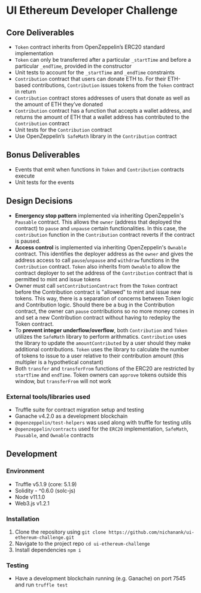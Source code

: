 # UI Ethereum Developer Challenge

## Core Deliverables
* `Token` contract inherits from OpenZeppelin’s ERC20 standard implementation
* `Token` can only be transferred after a particular `_startTime` and before a particular `_endTime`, provided in the constructor
* Unit tests to account for the `_startTime` and `_endTime` constraints
* `Contribution` contract that users can donate ETH to. For their ETH-based contributions, `Contribution` issues tokens from the `Token` contract in return
* `Contribution` contract stores addresses of users that donate as well as the amount of
ETH they’ve donated
* `Contribution` contract has a function that accepts a wallet address, and returns the amount of ETH that a wallet address has contributed to the `Contribution` contract
* Unit tests for the `Contribution` contract
* Use OpenZeppelin’s` SafeMath` library in the `Contribution` contract

## Bonus Deliverables
* Events that emit when functions in `Token` and `Contribution` contracts execute
* Unit tests for the events

## Design Decisions
* **Emergency stop pattern** implemented via inheriting OpenZeppelin's `Pausable` contract. This allows the `owner` (address that deployed the contract) to `pause` and `unpause` certain functionalities. In this case, the `contribution` function in the `Contribution` contract reverts if the contract is paused.
* **Access control** is implemented via inheriting OpenZeppelin's `Ownable` contract. This identifies the deployer address as the `owner` and gives the address access to call `pause`/`unpause` and `withdraw` functions in the `Contribution` contract. `Token` also inherits from `Ownable` to allow the contract deployer to set the address of the `Contribution` contract that is permitted to mint and issue tokens
* Owner must call `setContributionContract` from the `Token` contract before the Contribution contract is "allowed" to mint and issue new tokens. This way, there is a separation of concerns between Token logic and Contribution logic. Should there be a bug in the Contribution contract, the owner can `pause` contributions so no more money comes in and set a new Contribution contract without having to redeploy the Token contract.
* To **prevent integer underflow/overflow**, both `Contribution` and `Token` utilizes the `SafeMath` library to perform arithmatics. `Contribution` uses the library to update the `amountContributed` by a user should they make additional contributions. `Token` uses the library to calculate the number of tokens to issue to a user relative to their contribution amount (this multipler is a hypothetical constant)
* Both `transfer` and `transferFrom` functions of the ERC20 are restricted by `startTime` and `endTime`. Token owners can `approve` tokens outside this window, but `transferFrom` will not work

### External tools/libraries used
* Truffle suite for contract migration setup and testing
* Ganache v4.2.0 as a development blockchain
* `@openzeppelin/test-helpers` was used along with truffle for testing utils
* `@openzeppelin/contracts` used for the `ERC20` implementation, `SafeMath`, `Pausable`, and `Ownable` contracts

## Development

### Environment
* Truffle v5.1.9 (core: 5.1.9)
* Solidity - ^0.6.0 (solc-js)
* Node v11.1.0
* Web3.js v1.2.1

### Installation
1. Clone the repository using `git clone https://github.com/nichanank/ui-ethereum-challenge.git`
2. Navigate to the project repo `cd ui-ethereum-challenge`
3. Install dependencies `npm i`

### Testing
* Have a development blockchain running (e.g. Ganache) on port 7545 and run `truffle test`